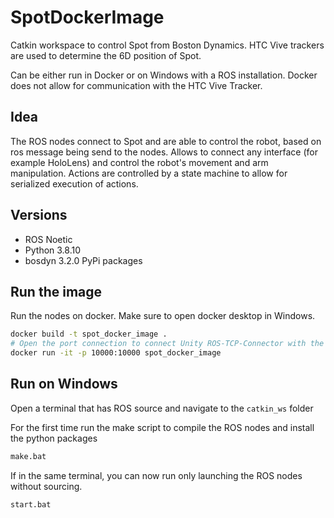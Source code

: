 # SpotDockerImage
Catkin workspace to control Spot from Boston Dynamics.
HTC Vive trackers are used to determine the 6D position of Spot.

Can be either run in Docker or on Windows with a ROS installation.
Docker does not allow for communication with the HTC Vive Tracker.

## Idea
The ROS nodes connect to Spot and are able to control the robot, based on ros message being send to the nodes. 
Allows to connect any interface (for example HoloLens) and control the robot's movement and arm manipulation.
Actions are controlled by a state machine to allow for serialized execution of actions.

## Versions
* ROS Noetic
* Python 3.8.10
* bosdyn 3.2.0 PyPi packages

## Run the image
Run the nodes on docker. Make sure to open docker desktop in Windows.
```bash
docker build -t spot_docker_image .
# Open the port connection to connect Unity ROS-TCP-Connector with the Docker image
docker run -it -p 10000:10000 spot_docker_image

```

## Run on Windows
Open a terminal that has ROS source and navigate to the ```catkin_ws``` folder

For the first time run the make script to compile the ROS nodes and install the python packages
```bash
make.bat
```

If in the same terminal, you can now run only launching the ROS nodes without sourcing.
```bash
start.bat
```
